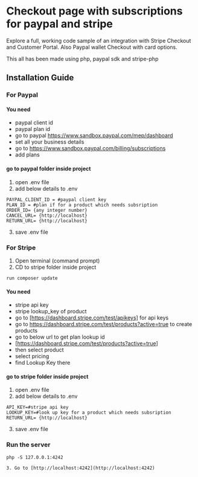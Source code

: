 # Checkout page with subscriptions for paypal and stripe

Explore a full, working code sample of an integration with Stripe Checkout and Customer Portal. 
Also Paypal wallet Checkout with card options.

This all has been made using php, paypal sdk and stripe-php

## Installation Guide

### For Paypal

#### You need

- paypal client id
- paypal plan id
- go to paypal https://www.sandbox.paypal.com/mep/dashboard 
- set all your business details 
- go to https://www.sandbox.paypal.com/billing/subscriptions
- add plans

#### go to paypal folder inside project
1. open .env file
2. add below details to .env

~~~
PAYPAL_CLIENT_ID = #paypal client key
PLAN_ID = #plan if for a product which needs subsription
ORDER_ID= {any integer number}
CANCEL_URL= {http://localhost}
RETURN_URL= {http://localhost}
~~~

3. save .env file

### For Stripe

1. Open terminal (command prompt)
2. CD to stripe folder inside project 

~~~
run composer update
~~~

#### You need

- stripe api key
- stripe lookup_key of product
- go to [https://dashboard.stripe.com/test/apikeys] for api keys
- go to https://dashboard.stripe.com/test/products?active=true to create products
- go to below url to get plan lookup id
- [https://dashboard.stripe.com/test/products?active=true]
- then select product 
- select pricing 
- find Lookup Key there 

#### go to stripe folder inside project
1. open .env file
2. add below details to .env

~~~
API_KEY=#stripe api key
LOOKUP_KEY=#look up key for a product which needs subsription
RETURN_URL= {http://localhost}
~~~

3. save .env file

### Run the server

~~~
php -S 127.0.0.1:4242
~~~

~~~
3. Go to [http://localhost:4242](http://localhost:4242)
~~~